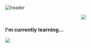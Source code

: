 ![header](https://capsule-render.vercel.app/api?type=soft&text=Yang's%20Github&color=auto&animation=fadeIn)
<br>

<div align="center">
  <a href="https://github.com/yangda10/github-readme-stats">
    <img align="center" src="https://github-readme-stats.vercel.app/api/top-langs/?username=yangda10&layout=compact" />
  </a>
</div>

<div>
  <h3>I'm currently learning...</h3>
  <img src="https://img.shields.io/badge/javascript-F7DF1E.svg?&style=for-the-badge&logo=javascript&logoColor=0c0c0b"
</div>

<!--
**yangda10/yangda10** is a ✨ _special_ ✨ repository because its `README.md` (this file) appears on your GitHub profile.

Here are some ideas to get you started:

- 🔭 I’m currently working on ...
- 🌱 I’m currently learning ...
- 👯 I’m looking to collaborate on ...
- 🤔 I’m looking for help with ...
- 💬 Ask me about ...
- 📫 How to reach me: ...
- 😄 Pronouns: ...
- ⚡ Fun fact: ...
-->
